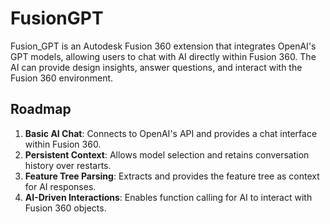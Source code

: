 # FusionGPT

Fusion_GPT is an Autodesk Fusion 360 extension that integrates OpenAI's GPT models, allowing users to chat with AI directly within Fusion 360. The AI can provide design insights, answer questions, and interact with the Fusion 360 environment.

## Roadmap

1. **Basic AI Chat**: Connects to OpenAI's API and provides a chat interface within Fusion 360.
2. **Persistent Context**: Allows model selection and retains conversation history over restarts.
3. **Feature Tree Parsing**: Extracts and provides the feature tree as context for AI responses.
4. **AI-Driven Interactions**: Enables function calling for AI to interact with Fusion 360 objects.

